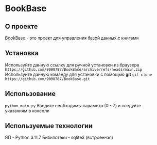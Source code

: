 # BookBase

## О проекте
 BookBase - это проект для управления базой данных с книгами
## Установка
 Используйте данную ссылку для ручной установки из браузера
 ```https://github.com/9098787/BookBase/archive/refs/heads/main.zip```
 Используйте данную команду для установки с помощью **git**
 ```git clone https://github.com/9098787/BookBase.git```
## Использование
 ```python main.py```
 Введите необходимы параметр (0 - 7) и следуйте указаниям в консоли
## Используемые технологии
 ЯП - Python 3.11.7
 Бибилотеки - sqlite3 (встроенная)